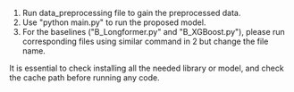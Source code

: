 1. Run data_preprocessing file to gain the preprocessed data.
2. Use "python main.py" to run the proposed model.
3. For the baselines ("B_Longformer.py" and "B_XGBoost.py"), please run corresponding files using similar command in 2 but change the file name.

It is essential to check installing all the needed library or model, and check the cache path before running any code.
